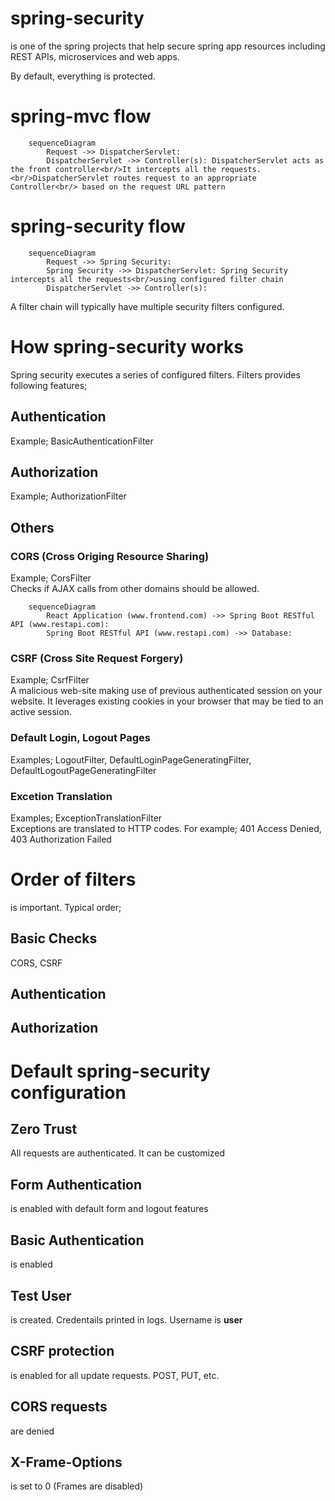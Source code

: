 # spring-security
is one of the spring projects that help secure spring app resources including REST APIs, microservices and web apps.

By default, everything is protected. 

# spring-mvc flow

```mermaid
    sequenceDiagram
        Request ->> DispatcherServlet:  
        DispatcherServlet ->> Controller(s): DispatcherServlet acts as the front controller<br/>It intercepts all the requests. <br/>DispatcherServlet routes request to an appropriate Controller<br/> based on the request URL pattern
```

# spring-security flow
```mermaid
    sequenceDiagram
        Request ->> Spring Security:  
        Spring Security ->> DispatcherServlet: Spring Security intercepts all the requests<br/>using configured filter chain
        DispatcherServlet ->> Controller(s): 
```
A filter chain will typically have multiple security filters configured.

# How spring-security works
Spring security executes a series of configured filters. Filters provides following features;
## Authentication
Example; BasicAuthenticationFilter
## Authorization
Example; AuthorizationFilter
## Others
### CORS (Cross Origing Resource Sharing)
Example; CorsFilter<br/>
Checks if AJAX calls from other domains should be allowed.
```mermaid
    sequenceDiagram
        React Application (www.frontend.com) ->> Spring Boot RESTful API (www.restapi.com):   
        Spring Boot RESTful API (www.restapi.com) ->> Database:   
```
### CSRF (Cross Site Request Forgery)
Example; CsrfFilter<br/>
A malicious web-site making use of previous authenticated session on your website. It leverages existing cookies in your browser that may be tied to an active session.
### Default Login, Logout Pages
Examples; LogoutFilter, DefaultLoginPageGeneratingFilter, DefaultLogoutPageGeneratingFilter
### Excetion Translation
Examples; ExceptionTranslationFilter<br/>
Exceptions are translated to HTTP codes. For example; 401 Access Denied, 403 Authorization Failed

# Order of filters
is important. Typical order;
## Basic Checks 
CORS, CSRF
## Authentication
## Authorization

 
# Default spring-security configuration
## Zero Trust
All requests are authenticated. It can be customized
## Form Authentication
is enabled with default form and logout features
## Basic Authentication
is  enabled
## Test User
is created. Credentails printed in logs. Username is <b>user</b>
## CSRF protection
is enabled for all update requests. POST, PUT, etc.
## CORS requests
are denied
## X-Frame-Options 
is set to 0 (Frames are disabled)

